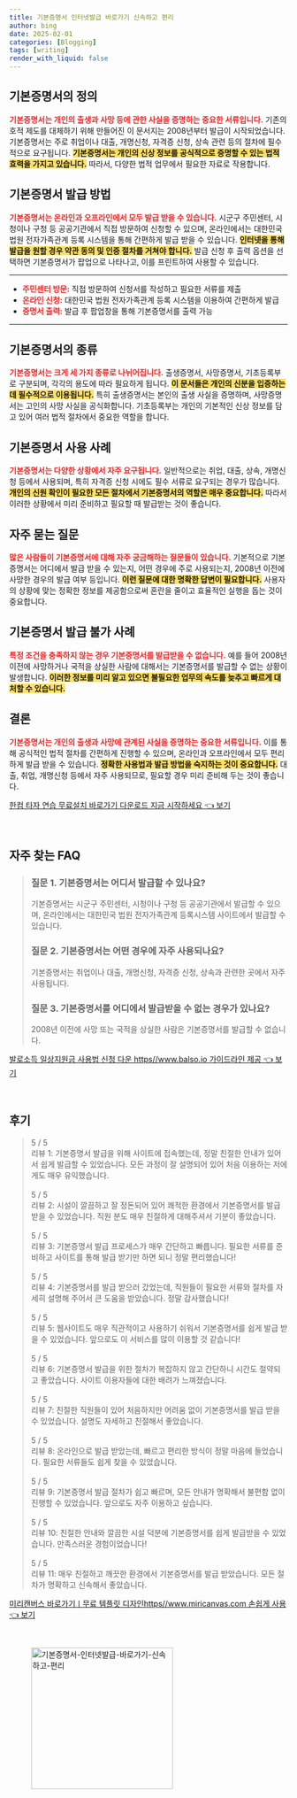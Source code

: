 ```yaml
---
title: 기본증명서 인터넷발급 바로가기 신속하고 편리
author: bing
date: 2025-02-01
categories: [Blogging]
tags: [writing]
render_with_liquid: false
---
```



<h2 id='기본증명서의 정의'>기본증명서의 정의</h2>

<p><b><span style="color: #ee2323;">기본증명서는 개인의 출생과 사망 등에 관한 사실을 증명하는 중요한 서류입니다.</span></b> 기존의 호적 제도를 대체하기 위해 만들어진 이 문서지는 2008년부터 발급이 시작되었습니다. 기본증명서는 주로 취업이나 대출, 개명신청, 자격증 신청, 상속 관련 등의 절차에 필수적으로 요구됩니다. <b><span style="background-color: #ffe066;">기본증명서는 개인의 신상 정보를 공식적으로 증명할 수 있는 법적 효력을 가지고 있습니다.</span></b> 따라서, 다양한 법적 업무에서 필요한 자료로 작용합니다.</p>

<h2 id='기본증명서 발급 방법'>기본증명서 발급 방법</h2>

<p><b><span style="color: #ee2323;">기본증명서는 온라인과 오프라인에서 모두 발급 받을 수 있습니다.</span></b> 시군구 주민센터, 시청이나 구청 등 공공기관에서 직접 방문하여 신청할 수 있으며, 온라인에서는 대한민국 법원 전자가족관계 등록 시스템을 통해 간편하게 발급 받을 수 있습니다. <b><span style="background-color: #ffe066;">인터넷을 통해 발급을 원할 경우 약관 동의 및 인증 절차를 거쳐야 합니다.</span></b> 발급 신청 후 출력 옵션을 선택하면 기본증명서가 팝업으로 나타나고, 이를 프린트하여 사용할 수 있습니다.</p>

<hr />

<ul>
    <li><b><span style="color: #ee2323;">주민센터 방문:</span></b> 직접 방문하여 신청서를 작성하고 필요한 서류를 제출</li>
    <li><b><span style="color: #ee2323;">온라인 신청:</span></b> 대한민국 법원 전자가족관계 등록 시스템을 이용하여 간편하게 발급</li>
    <li><b><span style="color: #ee2323;">증명서 출력:</span></b> 발급 후 팝업창을 통해 기본증명서를 출력 가능</li>
</ul>

<hr />

<h2 id='기본증명서의 종류'>기본증명서의 종류</h2>

<p><b><span style="color: #ee2323;">기본증명서는 크게 세 가지 종류로 나뉘어집니다.</span></b> 출생증명서, 사망증명서, 기초등록부로 구분되며, 각각의 용도에 따라 필요하게 됩니다. <b><span style="background-color: #ffe066;">이 문서들은 개인의 신분을 입증하는 데 필수적으로 이용됩니다.</span></b> 특히 출생증명서는 본인의 출생 사실을 증명하며, 사망증명서는 고인의 사망 사실을 공식화합니다. 기초등록부는 개인의 기본적인 신상 정보를 담고 있어 여러 법적 절차에서 중요한 역할을 합니다.</p>

<h2 id='기본증명서 사용 사례'>기본증명서 사용 사례</h2>

<p><b><span style="color: #ee2323;">기본증명서는 다양한 상황에서 자주 요구됩니다.</span></b> 일반적으로는 취업, 대출, 상속, 개명신청 등에서 사용되며, 특히 자격증 신청 시에도 필수 서류로 요구되는 경우가 많습니다. <b><span style="background-color: #ffe066;">개인의 신원 확인이 필요한 모든 절차에서 기본증명서의 역할은 매우 중요합니다.</span></b> 따라서 이러한 상황에서 미리 준비하고 필요할 때 발급받는 것이 좋습니다.</p>

<h2 id='자주 묻는 질문'>자주 묻는 질문</h2>

<p><b><span style="color: #ee2323;">많은 사람들이 기본증명서에 대해 자주 궁금해하는 질문들이 있습니다.</span></b> 기본적으로 기본증명서는 어디에서 발급 받을 수 있는지, 어떤 경우에 주로 사용되는지, 2008년 이전에 사망한 경우의 발급 여부 등입니다. <b><span style="background-color: #ffe066;">이런 질문에 대한 명확한 답변이 필요합니다.</span></b> 사용자의 상황에 맞는 정확한 정보를 제공함으로써 혼란을 줄이고 효율적인 실행을 돕는 것이 중요합니다.</p>

<h2 id='기본증명서 발급 불가 사례'>기본증명서 발급 불가 사례</h2>

<p><b><span style="color: #ee2323;">특정 조건을 충족하지 않는 경우 기본증명서를 발급받을 수 없습니다.</span></b> 예를 들어 2008년 이전에 사망하거나 국적을 상실한 사람에 대해서는 기본증명서를 발급할 수 없는 상황이 발생합니다. <b><span style="background-color: #ffe066;">이러한 정보를 미리 알고 있으면 불필요한 업무의 속도를 늦추고 빠르게 대처할 수 있습니다.</span></b></p>

<h2 id='결론'>결론</h2>

<p><b><span style="color: #ee2323;">기본증명서는 개인의 출생과 사망에 관계된 사실을 증명하는 중요한 서류입니다.</span></b> 이를 통해 공식적인 법적 절차를 간편하게 진행할 수 있으며, 온라인과 오프라인에서 모두 편리하게 발급 받을 수 있습니다. <b><span style="background-color: #ffe066;">정확한 사용법과 발급 방법을 숙지하는 것이 중요합니다.</span></b> 대출, 취업, 개명신청 등에서 자주 사용되므로, 필요할 경우 미리 준비해 두는 것이 좋습니다.</p>


<p><a class="click-button" title="한컴 타자 연습 무료설치 바로가기 다운로드 지금 시작하세요" href="https://24nara.github.io/posts/%ED%95%9C%EC%BB%B4-%ED%83%80%EC%9E%90-%EC%97%B0%EC%8A%B5-%EB%AC%B4%EB%A3%8C%EC%84%A4%EC%B9%98-%EB%B0%94%EB%A1%9C%EA%B0%80%EA%B8%B0-%EB%8B%A4%EC%9A%B4%EB%A1%9C%EB%93%9C-%EC%A7%80%EA%B8%88-%EC%8B%9C%EC%9E%91%ED%95%98%EC%84%B8%EC%9A%94/" rel="dofollow">한컴 타자 연습 무료설치 바로가기 다운로드 지금 시작하세요 👈 보기</a></p><br>
<h2 id='자주_찾는_FAQ'>자주 찾는 FAQ</h2>
<div itemscope="" itemtype="https://schema.org/FAQPage"> 
<blockquote> 
<div itemscope="" itemprop="mainEntity" itemtype="https://schema.org/Question"> 
<h3 itemprop="name">질문 1. 기본증명서는 어디서 발급할 수 있나요?</h3> 
<div itemscope="" itemprop="acceptedAnswer" itemtype="https://schema.org/Answer"> 
<span itemprop="text"> 
<p>기본증명서는 시군구 주민센터, 시청이나 구청 등 공공기관에서 발급할 수 있으며, 온라인에서는 대한민국 법원 전자가족관계 등록시스템 사이트에서 발급할 수 있습니다.</p> 
</span> 
</div> 
</div> 

<div itemscope="" itemprop="mainEntity" itemtype="https://schema.org/Question"> 
<h3 itemprop="name">질문 2. 기본증명서는 어떤 경우에 자주 사용되나요?</h3> 
<div itemscope="" itemprop="acceptedAnswer" itemtype="https://schema.org/Answer"> 
<span itemprop="text"> 
<p>기본증명서는 취업이나 대출, 개명신청, 자격증 신청, 상속과 관련한 곳에서 자주 사용됩니다.</p> 
</span> 
</div> 
</div> 

<div itemscope="" itemprop="mainEntity" itemtype="https://schema.org/Question"> 
<h3 itemprop="name">질문 3. 기본증명서를 어디에서 발급받을 수 없는 경우가 있나요?</h3> 
<div itemscope="" itemprop="acceptedAnswer" itemtype="https://schema.org/Answer"> 
<span itemprop="text"> 
<p>2008년 이전에 사망 또는 국적을 상실한 사람은 기본증명서를 발급할 수 없습니다.</p> 
</span> 
</div> 
</div> 
</blockquote> 
</div>
<p><a class="click-button" title="발로소득 일상지원금 사용법 신청 다운 https//www.balso.io 가이드라인 제공" href="https://24nara.github.io/posts/%EB%B0%9C%EB%A1%9C%EC%86%8C%EB%93%9D-%EC%9D%BC%EC%83%81%EC%A7%80%EC%9B%90%EA%B8%88-%EC%82%AC%EC%9A%A9%EB%B2%95-%EC%8B%A0%EC%B2%AD-%EB%8B%A4%EC%9A%B4-httpswww.balso.io-%EA%B0%80%EC%9D%B4%EB%93%9C%EB%9D%BC%EC%9D%B8-%EC%A0%9C%EA%B3%B5/" rel="dofollow">발로소득 일상지원금 사용법 신청 다운 https//www.balso.io 가이드라인 제공 👈 보기</a></p><br>
<h2 id='후기'>후기</h2>
<div itemscope itemtype="https://schema.org/Product">
  <blockquote>
  <div itemprop="review" itemscope itemtype="https://schema.org/Review">
      <div itemprop="reviewRating" itemscope itemtype="https://schema.org/Rating"> <span itemprop="ratingValue">5</span> / <span itemprop="bestRating">5</span> </div>
      <span itemprop="reviewBody">리뷰 1: 기본증명서 발급을 위해 사이트에 접속했는데, 정말 친절한 안내가 있어서 쉽게 발급할 수 있었습니다. 모든 과정이 잘 설명되어 있어 처음 이용하는 저에게도 매우 유익했습니다.</span>
  </div>
  <br>
  <div itemprop="review" itemscope itemtype="https://schema.org/Review">
      <div itemprop="reviewRating" itemscope itemtype="https://schema.org/Rating"> <span itemprop="ratingValue">5</span> / <span itemprop="bestRating">5</span> </div>
      <span itemprop="reviewBody">리뷰 2: 시설이 깔끔하고 잘 정돈되어 있어 쾌적한 환경에서 기본증명서를 발급 받을 수 있었습니다. 직원 분도 매우 친절하게 대해주셔서 기분이 좋았습니다.</span>
  </div>
  <br>
  <div itemprop="review" itemscope itemtype="https://schema.org/Review">
      <div itemprop="reviewRating" itemscope itemtype="https://schema.org/Rating"> <span itemprop="ratingValue">5</span> / <span itemprop="bestRating">5</span> </div>
      <span itemprop="reviewBody">리뷰 3: 기본증명서 발급 프로세스가 매우 간단하고 빠릅니다. 필요한 서류를 준비하고 사이트를 통해 발급 받기만 하면 되니 정말 편리했습니다!</span>
  </div>
  <br>
  <div itemprop="review" itemscope itemtype="https://schema.org/Review">
      <div itemprop="reviewRating" itemscope itemtype="https://schema.org/Rating"> <span itemprop="ratingValue">5</span> / <span itemprop="bestRating">5</span> </div>
      <span itemprop="reviewBody">리뷰 4: 기본증명서를 발급 받으러 갔었는데, 직원들이 필요한 서류와 절차를 자세히 설명해 주어서 큰 도움을 받았습니다. 정말 감사했습니다!</span>
  </div>
  <br>
  <div itemprop="review" itemscope itemtype="https://schema.org/Review">
      <div itemprop="reviewRating" itemscope itemtype="https://schema.org/Rating"> <span itemprop="ratingValue">5</span> / <span itemprop="bestRating">5</span> </div>
      <span itemprop="reviewBody">리뷰 5: 웹사이트도 매우 직관적이고 사용하기 쉬워서 기본증명서를 쉽게 발급 받을 수 있었습니다. 앞으로도 이 서비스를 많이 이용할 것 같습니다!</span>
  </div>
  <br>
  <div itemprop="review" itemscope itemtype="https://schema.org/Review">
      <div itemprop="reviewRating" itemscope itemtype="https://schema.org/Rating"> <span itemprop="ratingValue">5</span> / <span itemprop="bestRating">5</span> </div>
      <span itemprop="reviewBody">리뷰 6: 기본증명서 발급을 위한 절차가 복잡하지 않고 간단하니 시간도 절약되고 좋았습니다. 사이트 이용자들에 대한 배려가 느껴졌습니다.</span>
  </div>
  <br>
  <div itemprop="review" itemscope itemtype="https://schema.org/Review">
      <div itemprop="reviewRating" itemscope itemtype="https://schema.org/Rating"> <span itemprop="ratingValue">5</span> / <span itemprop="bestRating">5</span> </div>
      <span itemprop="reviewBody">리뷰 7: 친절한 직원들이 있어 처음하지만 어려움 없이 기본증명서를 발급 받을 수 있었습니다. 설명도 자세하고 친절해서 좋았습니다.</span>
  </div>
  <br>
  <div itemprop="review" itemscope itemtype="https://schema.org/Review">
      <div itemprop="reviewRating" itemscope itemtype="https://schema.org/Rating"> <span itemprop="ratingValue">5</span> / <span itemprop="bestRating">5</span> </div>
      <span itemprop="reviewBody">리뷰 8: 온라인으로 발급 받았는데, 빠르고 편리한 방식이 정말 마음에 들었습니다. 필요한 서류들도 쉽게 찾을 수 있었습니다.</span>
  </div>
  <br>
  <div itemprop="review" itemscope itemtype="https://schema.org/Review">
      <div itemprop="reviewRating" itemscope itemtype="https://schema.org/Rating"> <span itemprop="ratingValue">5</span> / <span itemprop="bestRating">5</span> </div>
      <span itemprop="reviewBody">리뷰 9: 기본증명서 발급 절차가 쉽고 빠르며, 모든 안내가 명확해서 불편함 없이 진행할 수 있었습니다. 앞으로도 자주 이용하고 싶습니다.</span>
  </div>
  <br>
  <div itemprop="review" itemscope itemtype="https://schema.org/Review">
      <div itemprop="reviewRating" itemscope itemtype="https://schema.org/Rating"> <span itemprop="ratingValue">5</span> / <span itemprop="bestRating">5</span> </div>
      <span itemprop="reviewBody">리뷰 10: 친절한 안내와 깔끔한 시설 덕분에 기본증명서를 쉽게 발급받을 수 있었습니다. 만족스러운 경험이었습니다!</span>
  </div>
  <br>
  <div itemprop="review" itemscope itemtype="https://schema.org/Review">
      <div itemprop="reviewRating" itemscope itemtype="https://schema.org/Rating"> <span itemprop="ratingValue">5</span> / <span itemprop="bestRating">5</span> </div>
      <span itemprop="reviewBody">리뷰 11: 매우 친절하고 깨끗한 환경에서 기본증명서를 발급 받았습니다. 모든 절차가 명확하고 신속해서 좋았습니다.</span>
  </div>
  </blockquote>
</div>
<p><a class="click-button" title="미리캔버스 바로가기ㅣ무료 템플릿 디자인https//www.miricanvas.com 손쉽게 사용" href="https://24nara.github.io/posts/%EB%AF%B8%EB%A6%AC%EC%BA%94%EB%B2%84%EC%8A%A4-%EB%B0%94%EB%A1%9C%EA%B0%80%EA%B8%B0%E3%85%A3%EB%AC%B4%EB%A3%8C-%ED%85%9C%ED%94%8C%EB%A6%BF-%EB%94%94%EC%9E%90%EC%9D%B8httpswww.miricanvas.com-%EC%86%90%EC%89%BD%EA%B2%8C-%EC%82%AC%EC%9A%A9/" rel="dofollow">미리캔버스 바로가기ㅣ무료 템플릿 디자인https//www.miricanvas.com 손쉽게 사용 👈 보기</a></p><br>
<figure class="image"><img src="https://24nara.github.io/assets/img/thumbnail/기본증명서-인터넷발급-바로가기-신속하고-편리.webp" alt="기본증명서-인터넷발급-바로가기-신속하고-편리" width="256" height="256"></figure>